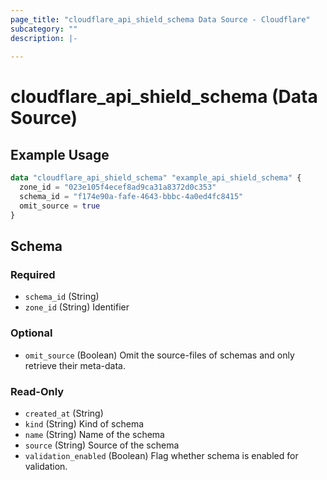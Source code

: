 ```yaml
---
page_title: "cloudflare_api_shield_schema Data Source - Cloudflare"
subcategory: ""
description: |-
  
---
```


# cloudflare_api_shield_schema (Data Source)



## Example Usage

```terraform
data "cloudflare_api_shield_schema" "example_api_shield_schema" {
  zone_id = "023e105f4ecef8ad9ca31a8372d0c353"
  schema_id = "f174e90a-fafe-4643-bbbc-4a0ed4fc8415"
  omit_source = true
}
```

<!-- schema generated by tfplugindocs -->
## Schema

### Required

- `schema_id` (String)
- `zone_id` (String) Identifier

### Optional

- `omit_source` (Boolean) Omit the source-files of schemas and only retrieve their meta-data.

### Read-Only

- `created_at` (String)
- `kind` (String) Kind of schema
- `name` (String) Name of the schema
- `source` (String) Source of the schema
- `validation_enabled` (Boolean) Flag whether schema is enabled for validation.


